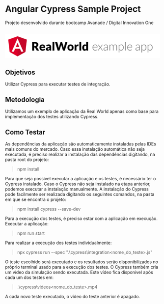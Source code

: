 # Angular Cypress Sample Project

Projeto desenvolvido durante bootcamp Avanade / Digital Innovation One

## ![Angular Example App](logo.png)

## Objetivos

Utilizar Cypress para executar testes de integração. 

## Metodologia

Utilizamos um exemplo de aplicação da Real World apenas como base para implementação dos testes utilizando Cypress.

## Como Testar
As dependências da aplicação são automaticamente instaladas pelas IDEs mais comuns do mercado. Caso essa instalação automática não seja executada, é preciso realizar a instalação das dependências digitando, na pasta root do projeto:

> npm install

Para que seja possível executar a aplicação e os testes, é necessário ter o Cypress instalado.
Caso o Cypress não seja instalado na etapa anterior, podemos executar a instalação manualmente.
A instalação do Cypress pode facilmente ser realizada digitando os seguintes comandos, na pasta em que se encontra o projeto:

 > npm install cypress --save-dev
 
Para a execução dos testes, é preciso estar com a aplicação em execução.
Executar a aplicação: 

> npm run start

Para realizar a execução dos testes individualmente:

> npx cypress run --spec ".\cypress\integration\<nome_do_teste>.js"

O teste escolhido será executado e os resultados serão disponibilizados no próprio terminal usado para a execução dos testes.
O Cypress também cria um vídeo da simulação sendo executada. Este vídeo fica disponivel após cada um dos testes em:

> .\cypress\videos\<nome_do_teste>.mp4

A cada novo teste executado, o vídeo do teste anterior é apagado.

